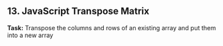 ## 13. JavaScript Transpose Matrix
**Task:** 
Transpose the columns and rows of an existing array and put them into a new array
